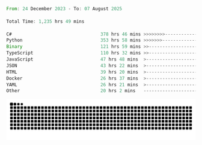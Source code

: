 <!--START_SECTION:waka-->

```rust
From: 24 December 2023 - To: 07 August 2025

Total Time: 1,235 hrs 49 mins

C#                                 378 hrs 46 mins >>>>>>>>-----------------   30.16 %
Python                             353 hrs 58 mins >>>>>>>------------------   28.19 %
Binary                             121 hrs 59 mins >>-----------------------   09.71 %
TypeScript                         110 hrs 32 mins >>-----------------------   08.80 %
JavaScript                         47 hrs 48 mins  >------------------------   03.81 %
JSON                               43 hrs 22 mins  >------------------------   03.45 %
HTML                               39 hrs 20 mins  >------------------------   03.13 %
Docker                             26 hrs 37 mins  >------------------------   02.12 %
YAML                               26 hrs 21 mins  >------------------------   02.10 %
Other                              20 hrs 2 mins   -------------------------   01.60 %
```

<!--END_SECTION:waka-->


<picture>
  <source media="(prefers-color-scheme: dark)" srcset="https://raw.githubusercontent.com/jeerawut97/jeerawut97/output/github-contribution-grid-snake.svg">
  <img alt="github contribution grid snake animation" src="https://raw.githubusercontent.com/jeerawut97/jeerawut97/output/github-contribution-grid-snake.svg">
</picture>
